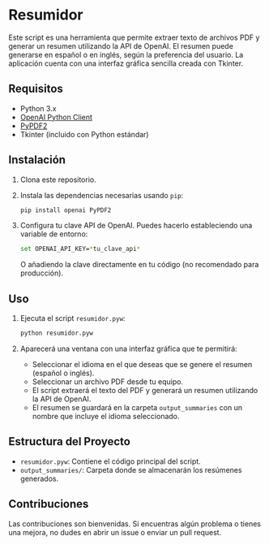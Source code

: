# Resumidor

Este script es una herramienta que permite extraer texto de archivos PDF y generar un resumen utilizando la API de OpenAI. El resumen puede generarse en español o en inglés, según la preferencia del usuario. La aplicación cuenta con una interfaz gráfica sencilla creada con Tkinter.

## Requisitos

- Python 3.x
- [OpenAI Python Client](https://pypi.org/project/openai/)
- [PyPDF2](https://pypi.org/project/PyPDF2/)
- Tkinter (incluido con Python estándar)

## Instalación

1. Clona este repositorio.

2. Instala las dependencias necesarias usando `pip`:

    ```bash
    pip install openai PyPDF2
    ```

3. Configura tu clave API de OpenAI. Puedes hacerlo estableciendo una variable de entorno:

    ```bash
    set OPENAI_API_KEY=*tu_clave_api*
    ```

    O añadiendo la clave directamente en tu código (no recomendado para producción).

## Uso

1. Ejecuta el script `resumidor.pyw`:

    ```bash
    python resumidor.pyw
    ```

2. Aparecerá una ventana con una interfaz gráfica que te permitirá:

    - Seleccionar el idioma en el que deseas que se genere el resumen (español o inglés).
    - Seleccionar un archivo PDF desde tu equipo.
    - El script extraerá el texto del PDF y generará un resumen utilizando la API de OpenAI.
    - El resumen se guardará en la carpeta `output_summaries` con un nombre que incluye el idioma seleccionado.

## Estructura del Proyecto

- `resumidor.pyw`: Contiene el código principal del script.
- `output_summaries/`: Carpeta donde se almacenarán los resúmenes generados.

## Contribuciones

Las contribuciones son bienvenidas. Si encuentras algún problema o tienes una mejora, no dudes en abrir un issue o enviar un pull request.
